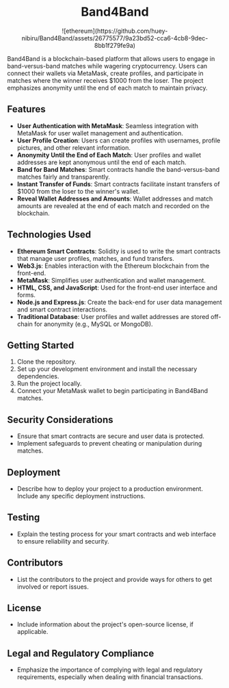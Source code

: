 
<h1 style="text-align: center;">Band4Band</h1>

<div style="text-align: center;">
  ![ethereum](https://github.com/huey-nibiru/Band4Band/assets/26775577/9a23bd52-cca6-4cb8-9dec-8bb1f279fe9a)

</div>


Band4Band is a blockchain-based platform that allows users to engage in band-versus-band matches while wagering cryptocurrency. Users can connect their wallets via MetaMask, create profiles, and participate in matches where the winner receives $1000 from the loser. The project emphasizes anonymity until the end of each match to maintain privacy.

## Features

- **User Authentication with MetaMask**: Seamless integration with MetaMask for user wallet management and authentication.
- **User Profile Creation**: Users can create profiles with usernames, profile pictures, and other relevant information.
- **Anonymity Until the End of Each Match**: User profiles and wallet addresses are kept anonymous until the end of each match.
- **Band for Band Matches**: Smart contracts handle the band-versus-band matches fairly and transparently.
- **Instant Transfer of Funds**: Smart contracts facilitate instant transfers of $1000 from the loser to the winner's wallet.
- **Reveal Wallet Addresses and Amounts**: Wallet addresses and match amounts are revealed at the end of each match and recorded on the blockchain.

## Technologies Used

- **Ethereum Smart Contracts**: Solidity is used to write the smart contracts that manage user profiles, matches, and fund transfers.
- **Web3.js**: Enables interaction with the Ethereum blockchain from the front-end.
- **MetaMask**: Simplifies user authentication and wallet management.
- **HTML, CSS, and JavaScript**: Used for the front-end user interface and forms.
- **Node.js and Express.js**: Create the back-end for user data management and smart contract interactions.
- **Traditional Database**: User profiles and wallet addresses are stored off-chain for anonymity (e.g., MySQL or MongoDB).

## Getting Started

1. Clone the repository.
2. Set up your development environment and install the necessary dependencies.
3. Run the project locally.
4. Connect your MetaMask wallet to begin participating in Band4Band matches.

## Security Considerations

- Ensure that smart contracts are secure and user data is protected.
- Implement safeguards to prevent cheating or manipulation during matches.

## Deployment

- Describe how to deploy your project to a production environment. Include any specific deployment instructions.

## Testing

- Explain the testing process for your smart contracts and web interface to ensure reliability and security.

## Contributors

- List the contributors to the project and provide ways for others to get involved or report issues.

## License

- Include information about the project's open-source license, if applicable.

## Legal and Regulatory Compliance

- Emphasize the importance of complying with legal and regulatory requirements, especially when dealing with financial transactions.

